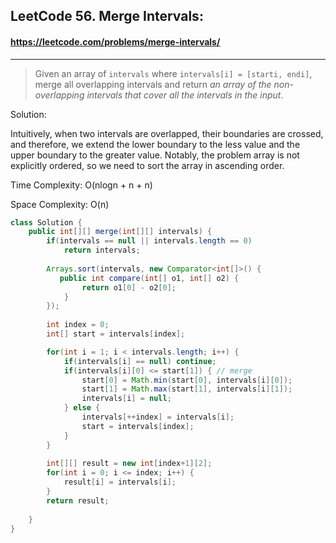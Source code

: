## LeetCode 56. Merge Intervals: 

#### https://leetcode.com/problems/merge-intervals/

-----------

> Given an array of `intervals` where `intervals[i] = [starti, endi]`, merge all overlapping intervals and return *an array of the non-overlapping intervals that cover all the intervals in the input*.

Solution:

Intuitively, when two intervals are overlapped, their boundaries are crossed, and therefore, we extend the lower boundary to the less value and the upper boundary to the greater value. Notably, the problem array is not explicitly ordered, so we need to sort the array in ascending order.

Time Complexity: O(nlogn + n + n) 

Space Complexity: O(n)

```java
class Solution {
    public int[][] merge(int[][] intervals) {
        if(intervals == null || intervals.length == 0)
            return intervals;
        
        Arrays.sort(intervals, new Comparator<int[]>() {
           public int compare(int[] o1, int[] o2) {
                return o1[0] - o2[0];
            }
        });
        
        int index = 0;
        int[] start = intervals[index];

        for(int i = 1; i < intervals.length; i++) {
            if(intervals[i] == null) continue;
            if(intervals[i][0] <= start[1]) { // merge
                start[0] = Math.min(start[0], intervals[i][0]);
                start[1] = Math.max(start[1], intervals[i][1]);
                intervals[i] = null;
            } else {
                intervals[++index] = intervals[i];
                start = intervals[index];
            }
        }
        
        int[][] result = new int[index+1][2];
        for(int i = 0; i <= index; i++) {
            result[i] = intervals[i];
        }
        return result;
        
    }
}
```


